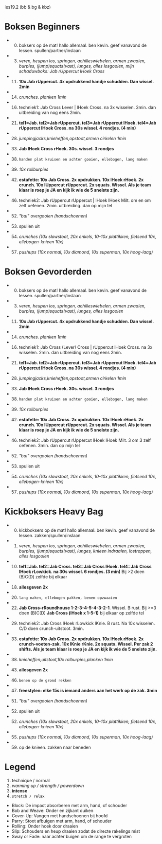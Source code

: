 les19.2 (bb & bg & kbz)

# Boksen Beginners

  - 00) boksers op de mat! hallo allemaal. ben kevin. geef vanavond de lessen. spullen/partner/inslaan
  - 03) *veren, heupen los, springen, achilleswiebelen, armen zwaaien, burpies, (jump)squats(vast), lunges, alles losgooien, mijn schaduwboks: Jab rUppercut lHoek Cross*
  - 11) **10x Jab rUppercut. 4x opdrukkend handje schudden. Dan wissel. 2min**
  - 14) *crunches. planken 1min*
  - 16) techniek1: Jab Cross Lever | lHoek Cross. na 3x wisselen. 2min. dan uitbreiding van nog eens 2min.
  - 21) **tel1=Jab. tel2=Jab rUppercut. tel3=Jab rUppercut lHoek. tel4=Jab rUppercut lHoek Cross. na 30s wissel. 4 rondjes. (4 min)**
  - 28) *jumpingjacks,knieheffen,opstoot,armen cirkelen 1min*
  - 33) **Jab lHoek Cross rHoek. 30s. wissel. 3 rondjes**
  - 38) `handen plat kruisen en achter gooien, ellebogen, lang maken`
  - 39) *10x rollburpies*
  - 42) **estafette: 10x Jab Cross. 2x opdrukken. 10x lHoek rHoek. 2x crunch. 10x lUppercut rUppercut. 2x squats. Wissel. Als je team klaar is roep je JA en kijk ik wie de 5 snelste zijn.**
  - 46) techniek2: Jab rUppercut rUppercut | lHoek lHoek Milt. om en om zelf oefenen. 2min. uitbreiding. dan op mijn tel
  - 52) *"bal" overgooien (handschoenen)*
  - 53) spullen uit
  - 54) *crunches (10x slowstoot, 20x enkels, 10-10x plattikken, fietsend 10x, ellebogen-knieen 10x)*
  - 57) *pushups (10x normal, 10x diamond, 10x superman, 10x hoog-laag)*

# Boksen Gevorderden

  - 00) boksers op de mat! hallo allemaal. ben kevin. geef vanavond de lessen. spullen/partner/inslaan
  - 03) *veren, heupen los, springen, achilleswiebelen, armen zwaaien, burpies, (jump)squats(vast), lunges, alles losgooien*
  - 11) **10x Jab rUppercut. 4x opdrukkend handje schudden. Dan wissel. 2min**
  - 14) *crunches. planken 1min*
  - 16) techniek1: Jab Cross (Lever) Cross | rUppercut lHoek Cross. na 3x wisselen. 2min. dan uitbreiding van nog eens 2min.
  - 21) **tel1=Jab. tel2=Jab rUppercut. tel3=Jab rUppercut lHoek. tel4=Jab rUppercut lHoek Cross. na 30s wissel. 4 rondjes. (4 min)**
  - 28) *jumpingjacks,knieheffen,opstoot,armen cirkelen 1min*
  - 33) **Jab lHoek Cross rHoek. 30s. wissel. 3 rondjes**
  - 38) `handen plat kruisen en achter gooien, ellebogen, lang maken`
  - 39) *10x rollburpies*
  - 42) **estafette: 10x Jab Cross. 2x opdrukken. 10x lHoek rHoek. 2x crunch. 10x lUppercut rUppercut. 2x squats. Wissel. Als je team klaar is roep je JA en kijk ik wie de 5 snelste zijn.**
  - 46) techniek2: Jab rUppercut rUppercut lHoek lHoek Milt. 3 om 3 zelf oefenen. 3min. dan op mijn tel
  - 52) *"bal" overgooien (handschoenen)*
  - 53) spullen uit
  - 54) *crunches (10x slowstoot, 20x enkels, 10-10x plattikken, fietsend 10x, ellebogen-knieen 10x)*
  - 57) *pushups (10x normal, 10x diamond, 10x superman, 10x hoog-laag)*

# Kickboksers Heavy Bag

  - 00) kickboksers op de mat! hallo allemaal. ben kevin. geef vanavond de lessen. zakken/spullen/inslaan
  - 01) *veren, heupen los, springen, achilleswiebelen, armen zwaaien, burpies, (jump)squats(vast), lunges, knieen indraaien, lostrappen, alles losgooien*
  - 10) **tel1=Jab. tel2=Jab Cross. tel3=Jab Cross lHoek. tel4=Jab Cross lHoek rLowkick. na 30s wissel. 6 rondjes. (3 min)** Bij >2 doen (B)C(D) zelfde bij elkaar
  - 18) **allesgeven 2x**
  - 20) `lang maken, ellebogen pakken, benen opzwaaien`
  - 22) **Jab Cross-rRoundhouse 1-2-3-4-5-4-3-2-1**. Wissel. B rust. Bij >=3 doen (B)C(D) **Jab Cross (lHoek x 1-5-1)** bij elkaar op zelfde tel
  - 29) techniek2: Jab Cross lHoek rLowkick lKnie. B rust. Na 10x wisselen. C/D doen crunch-uitstoot. 3min.
  - 33) **estafette: 10x Jab Cross. 2x opdrukken. 10x lHoek rHoek. 2x crunch-voeten-zak. 10x lKnie rKnie. 2x squats. Wissel. Per zak 2 shifts. Als je team klaar is roep je JA en kijk ik wie de 5 snelste zijn.**
  - 38) *knieheffen,uitstoot,10x rolburpies,planken 1min*
  - 43) **allesgeven 2x**
  - 46) `benen op de grond rekken`
  - 47) **freestylen: elke 15s is iemand anders aan het werk op de zak. 3min**
  - 51) *"bal" overgooien (handschoenen)*
  - 52) spullen uit
  - 52) *crunches (10x slowstoot, 20x enkels, 10-10x plattikken, fietsend 10x, ellebogen-knieen 10x)*
  - 55) *pushups (10x normal, 10x diamond, 10x superman, 10x hoog-laag)*
  - 59) op de knieen. zakken naar beneden

# Legend

 1. technique / normal
 1. *warming up / strength / powerdown*
 1. **intense**
 1. `stretch / relax`


 - Block: De impact absorberen met arm, hand, of schouder
 - Bob and Weave: Onder en zijkant duiken
 - Cover-Up: Vangen met handschoenen bij hoofd
 - Parry: Stoot afbuigen met arm, hand, of schouder
 - Rolling: Onder hoek door draaien
 - Slip: Schouders en heup draaien zodat de directe rakelings mist
 - Sway or Fade: naar achter buigen om de range te vergroten
 
